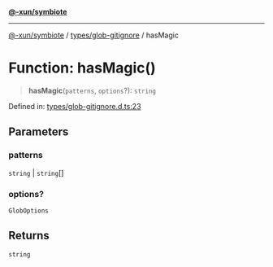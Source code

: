 [**@-xun/symbiote**](../../../README.md)

***

[@-xun/symbiote](../../../README.md) / [types/glob-gitignore](../README.md) / hasMagic

# Function: hasMagic()

> **hasMagic**(`patterns`, `options`?): `string`

Defined in: [types/glob-gitignore.d.ts:23](https://github.com/Xunnamius/symbiote/blob/5a6b8fdd6bad1753f065e8a0fabc20b629cd4120/types/glob-gitignore.d.ts#L23)

## Parameters

### patterns

`string` | `string`[]

### options?

`GlobOptions`

## Returns

`string`
